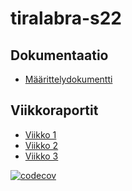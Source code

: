 # tiralabra-s22

## Dokumentaatio

- [Määrittelydokumentti](https://github.com/mikeessi/tiralabra/blob/main/Dokumentaatio/maarittelydokumentti.md)

## Viikkoraportit

- [Viikko 1](https://github.com/mikeessi/tiralabra/blob/main/Dokumentaatio/Viikkoraportti_1.md)
- [Viikko 2](https://github.com/mikeessi/tiralabra/blob/main/Dokumentaatio/Viikkoraportti_2.md)
- [Viikko 3](https://github.com/mikeessi/tiralabra/blob/main/Dokumentaatio/Viikkoraportti_3.md)

[![codecov](https://codecov.io/gh/mikeessi/tiralabra/branch/main/graph/badge.svg?token=NX4Q35CUJ2)](https://codecov.io/gh/mikeessi/tiralabra)

